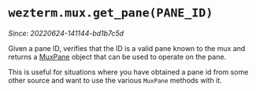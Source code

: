 # `wezterm.mux.get_pane(PANE_ID)`

*Since: 20220624-141144-bd1b7c5d*

Given a pane ID, verifies that the ID is a valid pane known to the mux
and returns a [MuxPane](../MuxPane.md) object that can be used to
operate on the pane.

This is useful for situations where you have obtained a pane id from
some other source and want to use the various `MuxPane` methods with it.

